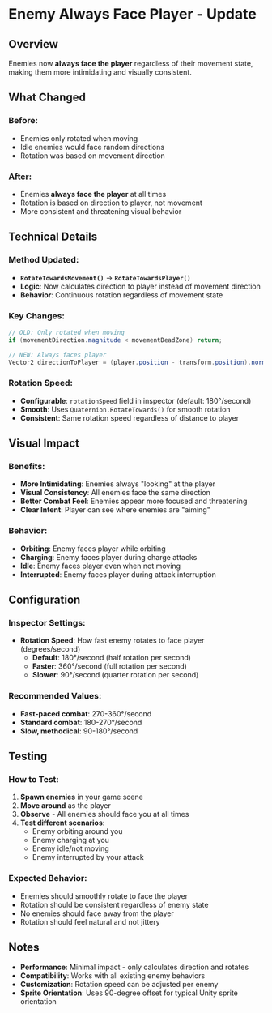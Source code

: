 # Enemy Always Face Player - Update

## Overview
Enemies now **always face the player** regardless of their movement state, making them more intimidating and visually consistent.

## What Changed

### Before:
- Enemies only rotated when moving
- Idle enemies would face random directions
- Rotation was based on movement direction

### After:
- Enemies **always face the player** at all times
- Rotation is based on direction to player, not movement
- More consistent and threatening visual behavior

## Technical Details

### Method Updated:
- **`RotateTowardsMovement()`** → **`RotateTowardsPlayer()`**
- **Logic**: Now calculates direction to player instead of movement direction
- **Behavior**: Continuous rotation regardless of movement state

### Key Changes:
```csharp
// OLD: Only rotated when moving
if (movementDirection.magnitude < movementDeadZone) return;

// NEW: Always faces player
Vector2 directionToPlayer = (player.position - transform.position).normalized;
```

### Rotation Speed:
- **Configurable**: `rotationSpeed` field in inspector (default: 180°/second)
- **Smooth**: Uses `Quaternion.RotateTowards()` for smooth rotation
- **Consistent**: Same rotation speed regardless of distance to player

## Visual Impact

### Benefits:
- **More Intimidating**: Enemies always "looking" at the player
- **Visual Consistency**: All enemies face the same direction
- **Better Combat Feel**: Enemies appear more focused and threatening
- **Clear Intent**: Player can see where enemies are "aiming"

### Behavior:
- **Orbiting**: Enemy faces player while orbiting
- **Charging**: Enemy faces player during charge attacks
- **Idle**: Enemy faces player even when not moving
- **Interrupted**: Enemy faces player during attack interruption

## Configuration

### Inspector Settings:
- **Rotation Speed**: How fast enemy rotates to face player (degrees/second)
  - **Default**: 180°/second (half rotation per second)
  - **Faster**: 360°/second (full rotation per second)
  - **Slower**: 90°/second (quarter rotation per second)

### Recommended Values:
- **Fast-paced combat**: 270-360°/second
- **Standard combat**: 180-270°/second
- **Slow, methodical**: 90-180°/second

## Testing

### How to Test:
1. **Spawn enemies** in your game scene
2. **Move around** as the player
3. **Observe** - All enemies should face you at all times
4. **Test different scenarios**:
   - Enemy orbiting around you
   - Enemy charging at you
   - Enemy idle/not moving
   - Enemy interrupted by your attack

### Expected Behavior:
- Enemies should smoothly rotate to face the player
- Rotation should be consistent regardless of enemy state
- No enemies should face away from the player
- Rotation should feel natural and not jittery

## Notes

- **Performance**: Minimal impact - only calculates direction and rotates
- **Compatibility**: Works with all existing enemy behaviors
- **Customization**: Rotation speed can be adjusted per enemy
- **Sprite Orientation**: Uses 90-degree offset for typical Unity sprite orientation
